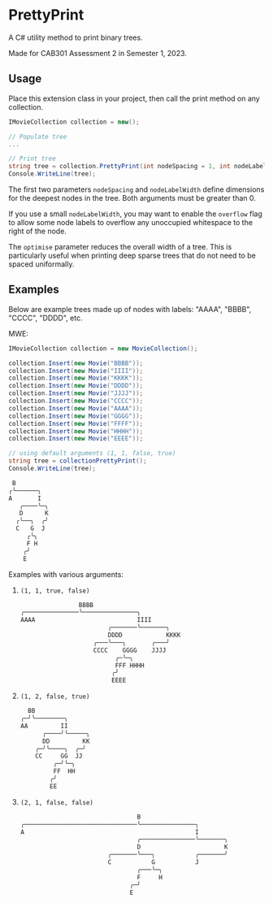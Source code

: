 # PrettyPrint

A C# utility method to print binary trees.

Made for CAB301 Assessment 2 in Semester 1, 2023.

## Usage

Place this extension class in your project, then call the print method on any collection.

```cs
IMovieCollection collection = new();

// Populate tree
...

// Print tree
string tree = collection.PrettyPrint(int nodeSpacing = 1, int nodeLabelWidth = 1, bool overflow = false, bool optimise = true);
Console.WriteLine(tree);
```

The first two parameters `nodeSpacing` and `nodeLabelWidth` define dimensions for the deepest nodes in the tree.
Both arguments must be greater than 0.

If you use a small `nodeLabelWidth`, you may want to enable the `overflow` flag
to allow some node labels to overflow any unoccupied whitespace to the right of the node.

The `optimise` parameter reduces the overall width of a tree. This is particularly
useful when printing deep sparse trees that do not need to be spaced uniformally.

## Examples

Below are example trees made up of nodes with labels: "AAAA", "BBBB", "CCCC", "DDDD", etc.

MWE:

```cs
IMovieCollection collection = new MovieCollection();

collection.Insert(new Movie("BBBB"));
collection.Insert(new Movie("IIII"));
collection.Insert(new Movie("KKKK"));
collection.Insert(new Movie("DDDD"));
collection.Insert(new Movie("JJJJ"));
collection.Insert(new Movie("CCCC"));
collection.Insert(new Movie("AAAA"));
collection.Insert(new Movie("GGGG"));
collection.Insert(new Movie("FFFF"));
collection.Insert(new Movie("HHHH"));
collection.Insert(new Movie("EEEE"));

// using default arguments (1, 1, false, true)
string tree = collectionPrettyPrint();
Console.WriteLine(tree);
```

```as
 B
╭╰──────╮
A       I
   ╭────╰─╮
   D      K
  ╭╰──╮  ╭╯
  C   G  J
     ╭╰╮
     F H
    ╭╯
    E
```

Examples with various arguments:

1. `(1, 1, true, false)`

   ```as
                   BBBB
   ╭───────────────╰───────────────╮
   AAAA                            IIII
                           ╭───────╰───────╮
                           DDDD            KKKK
                       ╭───╰───╮       ╭───╯
                       CCCC    GGGG    JJJJ
                             ╭─╰─╮
                             FFF HHHH
                            ╭╯
                            EEEE
   ```

2. `(1, 2, false, true)`

   ```as
     BB
   ╭─╯╰────────╮
   AA         II
         ╭────╯╰─────╮
         DD         KK
       ╭─╯╰────╮  ╭─╯
       CC     GG  JJ
            ╭─╯╰─╮
            FF  HH
           ╭╯
           EE
   ```

3. `(2, 1, false, false)`

   ```as
                                   B
   ╭───────────────────────────────╰───────────────╮
   A                                               I
                                   ╭───────────────╰───────╮
                                   D                       K
                           ╭───────╰───╮           ╭───────╯
                           C           G           J
                                   ╭───╰─╮
                                   F     H
                                 ╭─╯
                                 E
   ```
